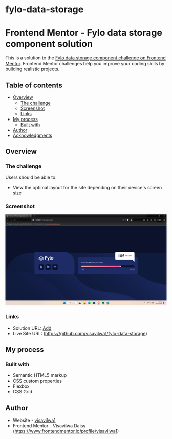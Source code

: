 # fylo-data-storage

# Frontend Mentor - Fylo data storage component solution

This is a solution to the [Fylo data storage component challenge on Frontend Mentor](https://www.frontendmentor.io/challenges/fylo-data-storage-component-1dZPRbV5n). Frontend Mentor challenges help you improve your coding skills by building realistic projects.

## Table of contents

- [Overview](#overview)
  - [The challenge](#the-challenge)
  - [Screenshot](#screenshot)
  - [Links](#links)
- [My process](#my-process)
  - [Built with](#built-with)
- [Author](#author)
- [Acknowledgments](#acknowledgments)

## Overview

### The challenge

Users should be able to:

- View the optimal layout for the site depending on their device's screen size

### Screenshot

![](./images/screenshot.jpeg.png)

### Links

- Solution URL: [Add](https://your-solution-url.com)
- Live Site URL: (https://github.com/visavilwa1/fylo-data-storage)

## My process

### Built with

- Semantic HTML5 markup
- CSS custom properties
- Flexbox
- CSS Grid

## Author

- Website - [visavilwa1](https://github.com/visavilwa1/fylo-data-storage)
- Frontend Mentor - Visavilwa Daisy (https://www.frontendmentor.io/profile/visavilwa1)
